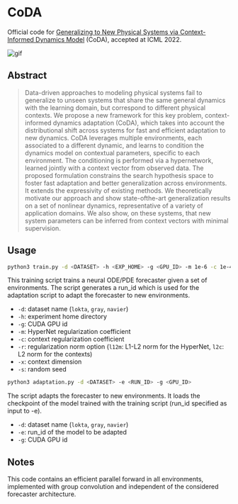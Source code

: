 # CoDA

Official code for [Generalizing to New Physical Systems via Context-Informed Dynamics Model](https://arxiv.org/pdf/2202.01889.pdf) (CoDA), accepted at ICML 2022.

![gif](https://user-images.githubusercontent.com/11399307/173915761-8f0aa53c-90a6-429e-a752-49f3fc57e8dd.gif)

## Abstract

> Data-driven approaches to modeling physical systems fail to generalize to unseen systems that share the same general dynamics with the learning domain, but correspond to different physical contexts. We propose a new framework for this key problem, context-informed dynamics adaptation (CoDA), which takes into account the distributional shift across systems for fast and efficient adaptation to new dynamics. CoDA leverages multiple environments, each associated to a different dynamic, and learns to condition the dynamics model on contextual parameters, specific to each environment. The conditioning is performed via a hypernetwork, learned jointly with a context vector from observed data. The proposed formulation constrains the search hypothesis space to foster fast adaptation and better generalization across environments. It extends the expressivity of existing methods. We theoretically motivate our approach and show state-ofthe-art generalization results on a set of nonlinear dynamics, representative of a variety of application domains. We also show, on these systems, that new system parameters can be inferred from context vectors with minimal supervision.

## Usage

```bash
python3 train.py -d <DATASET> -h <EXP_HOME> -g <GPU_ID> -m 1e-6 -c 1e-4 -r l12m-l2c -x 2 -s 1
```

This training script trains a neural ODE/PDE forecaster given a set of environments.
The script generates a run_id which is used for the adaptation script to adapt the forecaster to new environments.

- `-d`: dataset name (`lokta`, `gray`, `navier`)
- `-h`: experiment home directory
- `-g`: CUDA GPU id
- `-m`: HyperNet regularization coefficient
- `-c`: context regularization coefficient
- `-r`: regularization norm option (`l12m`: L1-L2 norm for the HyperNet, `l2c`: L2 norm for the contexts)
- `-x`: context dimension
- `-s`: random seed

```bash
python3 adaptation.py -d <DATASET> -e <RUN_ID> -g <GPU_ID>
```

The script adapts the forecaster to new environments.
It loads the checkpoint of the model trained with the training script (run_id specified as input to -e).

- `-d`: dataset name (`lokta`, `gray`, `navier`)
- `-e`: run_id of the model to be adapted
- `-g`: CUDA GPU id

## Notes

This code contains an efficient parallel forward in all environments, implemented with group convolution and independent of the considered forecaster architecture.